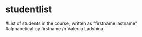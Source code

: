 # studentlist
#List of students in the course, written as "firstname lastname"
#alphabetical by firstname 
/n
Valeriia Ladyhina
